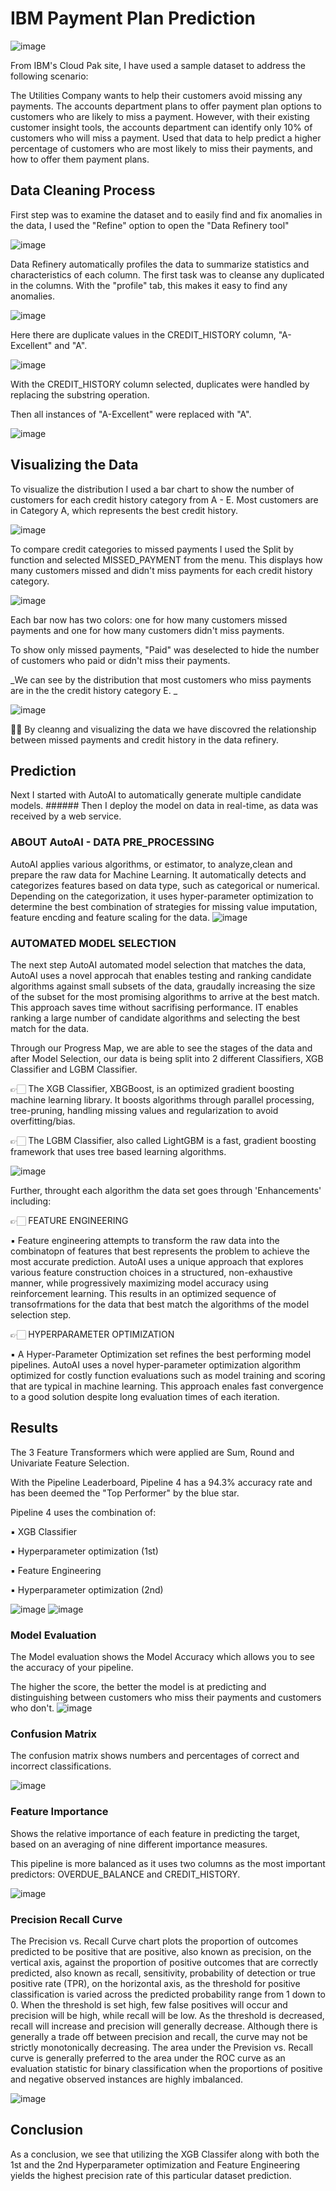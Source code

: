 # IBM Payment Plan Prediction

![image](https://github.com/tanjadaa/IBM-Prediction/blob/main/Pictures/IBM%20Cloud%20Pak.png)

From IBM's Cloud Pak site, I have used a sample dataset to address the following scenario: 

The Utilities Company wants to help their customers avoid missing any payments. The accounts department plans to offer payment plan options to customers who are likely to miss a payment. However, with their existing customer insight tools, the accounts department can identify only 10% of customers who will miss a payment.  Used that data to help predict a higher percentage of customers who are most likely to miss their payments, and how to offer them payment plans.

## Data Cleaning Process

First step was to examine the dataset and to easily find and fix anomalies in the data, I used the "Refine" option to open the "Data Refinery tool"

![image](https://github.com/tanjadaa/IBM-Prediction/blob/main/Pictures/dataset.png)

Data Refinery automatically profiles the data to summarize statistics and characteristics of each column. The first task was to cleanse any duplicated in the columns. With the "profile" tab, this makes it easy to find any anomalies. 

![image](https://github.com/tanjadaa/IBM-Prediction/blob/main/Pictures/finding%20duplicates.png)

Here there are duplicate values in the CREDIT_HISTORY column, "A-Excellent" and "A".

![image](https://github.com/tanjadaa/IBM-Prediction/blob/main/Pictures/replace%20substring.png)

With the CREDIT_HISTORY column selected, duplicates were handled by replacing the substring operation.

Then all instances of "A-Excellent" were replaced with "A". 

![image](https://github.com/tanjadaa/IBM-Prediction/blob/main/Pictures/removed%20duplicates.png)
 

## Visualizing the Data

To visualize the distribution I used a bar chart to show the number of customers for each credit history category from A - E. Most customers are in Category A, which represents the best credit history. 

![image](https://github.com/tanjadaa/IBM-Prediction/blob/main/Pictures/credit%20history%20bar%20chart.png)

To compare credit categories to missed payments I used the Split by function and selected MISSED_PAYMENT from the menu. This displays how many customers missed and didn't miss payments for each credit history category.

![image](https://github.com/tanjadaa/IBM-Prediction/blob/main/Pictures/split%20by%20missed%20payments.png)


Each bar now has two colors: one for how many customers missed payments and one for how many customers didn't miss payments. 

To show only missed payments, "Paid" was deselected to hide the number of customers who paid or didn't miss their payments.


_We can see by the distribution that most customers who miss payments are in the the credit history category E. _

![image](https://github.com/tanjadaa/IBM-Prediction/blob/main/Pictures/category%20E%20highest.png)

🙌🏻 By cleanng and visualizing the data we have discovred the relationship between missed payments and credit history in the data refinery.

## Prediction

Next I started with AutoAI to automatically generate multiple candidate models. ###### Then I deploy the model on data in real-time, as data was received by a web service.

### ABOUT AutoAI - DATA PRE_PROCESSING

AutoAI applies various algorithms, or estimator, to analyze,clean and prepare the raw data for Machine Learning. It automatically detects and categorizes features based on data type, such as categorical or numerical. Depending on the categorization, it uses hyper-parameter optimization to determine the best combination of strategies for missing value imputation, feature encding and feature scaling for the data.
![image](https://github.com/tanjadaa/IBM-Prediction/blob/main/Pictures/Relationship%20Map.png)

### AUTOMATED MODEL SELECTION

The next step AutoAI automated model selection that matches the data, AutoAI uses a novel approcah that enables testing and ranking candidate algorithms against small subsets of the data, graudally increasing the size of the subset for the most promising algorithms to arrive at the best match. This approach saves time without sacrifising performance. IT enables ranking a large number of candidate algorithms and selecting the best match for the data.

Through our Progress Map, we are able to see the stages of the data and after Model Selection, our data is being split into 2 different Classifiers, XGB Classifier and LGBM Classifier. 

👉🏻 The XGB Classifier, XBGBoost, is an optimized gradient boosting machine learning library. It boosts algorithms through parallel processing, tree-pruning, handling missing values and regularization to avoid overfitting/bias.

👉🏻 The LGBM Classifier, also called LightGBM is a fast, gradient boosting framework that uses tree based learning algorithms. 

![image](https://github.com/tanjadaa/IBM-Prediction/blob/main/Pictures/progress%20map.png)

Further, throught each algorithm the data set goes through 'Enhancements' including:

  👉🏻 FEATURE ENGINEERING
  
   ▪️ Feature engineering attempts to transform the raw data into the combinatopn of features that best represents the problem to achieve the most accurate prediction. AutoAI uses a unique approach that explores various feature construction choices in a structured, non-exhaustive manner, while progressively maximizing model accuracy using reinforcement learning. This results in an optimized sequence of transofrmations for the data that best match the algorithms of the model selection step.
        
  👉🏻 HYPERPARAMETER OPTIMIZATION
        
   ▪️ A Hyper-Parameter Optimization set refines the best performing model pipelines. AutoAI uses a novel hyper-parameter optimization algorithm optimized for costly function evaluations such as model training and scoring that are typical in machine learning. This approach enales fast convergence to a good solution despite long evaluation times of each iteration.
   
## Results

The 3 Feature Transformers which were applied are Sum, Round and Univariate Feature Selection.

With the Pipeline Leaderboard, Pipeline 4 has a 94.3% accuracy rate and has been deemed the "Top Performer" by the blue star. 

Pipeline 4 uses the combination of: 

   ▪️ XGB Classifier 
   
   ▪️ Hyperparameter optimization (1st)
   
   ▪️ Feature Engineering
   
   ▪️ Hyperparameter optimization (2nd) 
   

![image](https://github.com/tanjadaa/IBM-Prediction/blob/main/Pictures/RM%20full.png)
![image](https://github.com/tanjadaa/IBM-Prediction/blob/main/Pictures/Pipeline%20Leadership.png)

### Model Evaluation
The Model evaluation shows the Model Accuracy which allows you to see the accuracy of your pipeline. 

The higher the score, the better the model is at predicting 
and distinguishing between customers who miss their payments and customers who don't. 
![image](https://github.com/tanjadaa/IBM-Prediction/blob/main/Pictures/Model%20Evaluation.png)

### Confusion Matrix
The confusion matrix shows numbers and percentages of correct and incorrect classifications.

![image](https://github.com/tanjadaa/IBM-Prediction/blob/main/Pictures/Confusion%20Matrix.png)

### Feature Importance
Shows the relative importance of each feature in predicting the target, based on an averaging of nine different importance measures.

This pipeline is more balanced as it uses two columns as the most important predictors: OVERDUE_BALANCE and CREDIT_HISTORY. 

![image](https://github.com/tanjadaa/IBM-Prediction/blob/main/Pictures/Feature%20Importance.png)

### Precision Recall Curve

The Precision vs. Recall Curve chart plots the proportion of outcomes predicted to be positive that are positive, also known as precision, on the vertical axis, against the proportion of positive outcomes that are correctly predicted, also known as recall, sensitivity, probability of detection or true positive rate (TPR), on the horizontal axis, as the threshold for positive classification is varied across the predicted probability range from 1 down to 0. When the threshold is set high, few false positives will occur and precision will be high, while recall will be low. As the threshold is decreased, recall will increase and precision will generally decrease. Although there is generally a trade off between precision and recall, the curve may not be strictly monotonically decreasing. The area under the Prevision vs. Recall curve is generally preferred to the area under the ROC curve as an evaluation statistic for binary classification when the proportions of positive and negative observed instances are highly imbalanced.

![image](https://github.com/tanjadaa/IBM-Prediction/blob/main/Pictures/Precision%20Recall%20Curve.png)


## Conclusion

As a conclusion, we see that utilizing the XGB Classifer along with both the 1st and the 2nd Hyperparameter optimization and Feature Engineering yields the highest precision rate of this particular dataset prediction.











